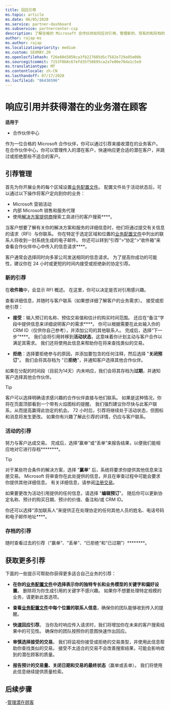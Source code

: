 ```yaml
---
title: 回应引荐
ms.topic: article
ms.date: 06/05/2020
ms.service: partner-dashboard
ms.subservice: partnercenter-csp
description: 了解合格的 Microsoft 合作伙伴如何应对引用，管理新的、现有的和存档的引用，并在将来获取更多的推荐。
author: rajap-ms
ms.author: rajap
ms.localizationpriority: medium
ms.custom: SEOMAY.20
ms.openlocfilehash: f26e80d3850ca3fb227605d5c7582e729a95e00b
ms.sourcegitcommit: 7153f0b8c67efd35f58695ca2a7e00e70da1c5e9
ms.translationtype: MT
ms.contentlocale: zh-CN
ms.lasthandoff: 07/17/2020
ms.locfileid: "86436596"
---
```

# <a name="respond-to-referrals-and-get-potential-business-leads"></a>响应引用并获得潜在的业务潜在顾客

**适用于**

- 合作伙伴中心

作为一位合格的 Microsoft 合作伙伴，你可以通过引荐来接收潜在的业务客户。 在合作伙伴中心，你可以管理传入的潜在客户，快速响应更合适的潜在客户，并跳过或拒绝那些不适合的客户。 

## <a name="referral-management"></a>引荐管理

首先为你开展业务的每个区域设置[业务配置文件](create-a-marketing-profile.md)。 配置文件处于活动状态后，可以通过以下操作将客户定向到你的业务：

- Microsoft 营销活动
- 内部 Microsoft 销售和服务代理
- 使用[解决方案提供商](https://www.microsoft.com/solution-providers/home)搜索工具进行的客户搜索****。

当客户想要了解有关你的解决方案和服务的详细信息时，他们将通过提交有关信息的请求（RFI）与你联系。 你在特定于选定区域和位置的[业务配置文件](create-a-marketing-profile.md)中列出的联系人将收到一封系统生成的电子邮件。 你还可以转到“引荐”>“协定”>“收件箱”来查看合作伙伴中心中传入的信息请求****。

客户通常会选择同时向多家公司发送相同的信息请求。 为了提高你成功的可能性，建议你在 24 小时或更短的时间内接受或拒绝新的协定引荐。

### <a name="new-referrals"></a>新的引荐

在**收件箱**中，会显示 RFI 概述。 在这里，你可以决定是否对引用感兴趣。

查看详细信息，并随时与客户联系（如果想详细了解客户的业务需求）。 接受或拒绝引荐：

- **接受**：输入预订的名称、预估交易值和估计的购买时间范围。 还应在“备注”字段中提供信息来详细说明客户的需求****。 你可以根据需要在此处输入你的 CRM ID（仅供你自己参考），并添加公司的其他联系人。 完成后，选择“下一步”****。 我们会将引用转移到**活动状态**，这意味着你计划主动与客户合作以满足其需求。 我们还将使用此信息来帮助你在将来查找类似的交易。

- **拒绝**：选择要拒绝参与的原因，并添加要包含的任何注释，然后选择 "**关闭预订**"。 我们会将其存档为 "已**拒绝**"，并通知客户选择其他合作伙伴。

如果在分配的时间段（目前为14天）内未响应，我们会将其存档为**过期**，并通知客户选择其他合作伙伴。

> [!TIP]
> 客户可以选择明确请求感兴趣的合作伙伴直接与他们联系。 如果是这种情况，你将在页面顶部看到一个带有火焰图标的提醒。 我们强烈建议你尽快与此客户联系，从而提高赢得此协定的机会。 72 小时后，引荐将继续处于活动状态，但图标和消息将发生更改。 如果你有兴趣了解此引荐的详情，仍应与客户联系。

### <a name="active-referrals"></a>活动的引荐

努力与客户达成交易。 完成后，选择“赢单”或“丢单”来报告结果，以便我们能相应地对它进行存档********。

> [!TIP]
> 对于某些符合条件的解决方案，选择 "**赢单**" 后，系统将要求你提供其他信息来注册交易。 Microsoft 将审查你在此处提供的信息，并且在审查过程中可能会要求你提供其他详细信息。 有关详细信息，请参阅[注册交易](register-deals.md)。

如果要更改为活动引用提供的任何信息，请选择 "**编辑预订**"。 随后你可以更新协定名称、预计的购买日期、预计的价值、备注和/或 CRM ID。

你还可以选择“添加联系人”来提供正在处理协定的任何其他人员的姓名、电话号码和电子邮件地址****。


### <a name="archived-referrals"></a>存档的引荐

随时查看过去的引荐（“赢单”、“丢单”、“已拒绝”和“已过期”）********。 

## <a name="getting-more-referrals"></a>获取更多引荐

下面的一些提示可帮助你获得更多适合自己业务的引荐：

- **在你的[业务配置文件](create-a-marketing-profile.md)中选择表示你的独特专长和业务模型的关键字和偏好设置**。 删除将为你生成引用的关键字不感兴趣。 如果你不想要处理特定规模的业务，请更新此首选项。

- **查看[业务配置文件](create-a-marketing-profile.md)中每个位置的联系人信息**，确保你的团队能够收到传入的提醒。

- **快速回应引荐**。 当你及时响应传入请求时，我们将增加你在未来的客户搜索结果中的可见性。 确保你的团队按照你的意图快速作出回应。

- **审慎选择接受的交易**。 我们将监视你接受或拒绝的交易类型，并使用此信息帮助你查找类似的交易。 接受不太适合的交易不会改善搜索结果，可能会影响收到的潜在顾客的质量。

- **报告预计的交易量、关闭日期和交易的最终状态**（赢单或丢单）。 我们将使用此信息继续提供质量检索。

## <a name="next-steps"></a>后续步骤

-[管理潜在顾客](manage-leads.md)
